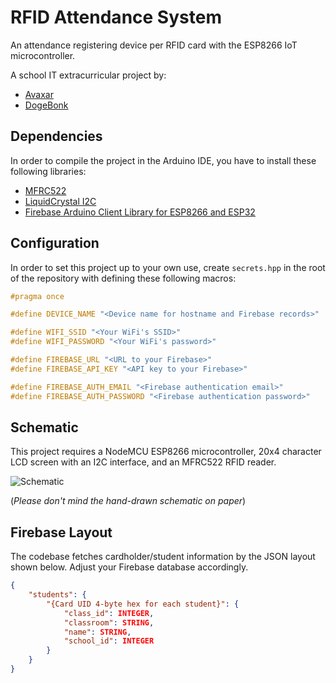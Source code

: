 # RFID Attendance System

 An attendance registering device per RFID card with the ESP8266 IoT microcontroller.

 A school IT extracurricular project by:

- [Avaxar](https://github.com/avaxar)
- [DogeBonk](https://github.com/dozhbonk)

## Dependencies

 In order to compile the project in the Arduino IDE, you have to install these following libraries:

- [MFRC522](https://github.com/miguelbalboa/rfid)
- [LiquidCrystal I2C](https://github.com/johnrickman/LiquidCrystal_I2C)
- [Firebase Arduino Client Library for ESP8266 and ESP32](https://github.com/mobizt/Firebase-ESP-Client)

## Configuration

 In order to set this project up to your own use, create `secrets.hpp` in the root of the repository with defining these following macros:

```c
#pragma once

#define DEVICE_NAME "<Device name for hostname and Firebase records>"

#define WIFI_SSID "<Your WiFi's SSID>"
#define WIFI_PASSWORD "<Your WiFi's password>"

#define FIREBASE_URL "<URL to your Firebase>"
#define FIREBASE_API_KEY "<API key to your Firebase>"

#define FIREBASE_AUTH_EMAIL "<Firebase authentication email>"
#define FIREBASE_AUTH_PASSWORD "<Firebase authentication password>"
```

## Schematic

 This project requires a NodeMCU ESP8266 microcontroller, 20x4 character LCD screen with an I2C interface, and an MFRC522 RFID reader.

 ![Schematic](/schematic.png)

 (_Please don't mind the hand-drawn schematic on paper_)

## Firebase Layout

 The codebase fetches cardholder/student information by the JSON layout shown below. Adjust your Firebase database accordingly.

```json
{
    "students": {
        "{Card UID 4-byte hex for each student}": {
            "class_id": INTEGER,
            "classroom": STRING,
            "name": STRING,
            "school_id": INTEGER
        }
    }
}
```

